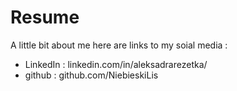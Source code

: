 # Resume
A little bit about me
here are links to my soial media :
* LinkedIn : linkedin.com/in/aleksadrarezetka/
* github : github.com/NiebieskiLis
